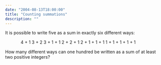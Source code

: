 ```yaml
---
date: "2004-08-13T18:00:00"
title: "Counting summations"
description: ""
---
```


<p>It is possible to write five as a sum in exactly six different ways:</p>
<p style="margin-left:50px;">4 + 1
3 + 2
3 + 1 + 1
2 + 2 + 1
2 + 1 + 1 + 1
1 + 1 + 1 + 1 + 1</p>
<p>How many different ways can one hundred be written as a sum of at least two positive integers?</p>

